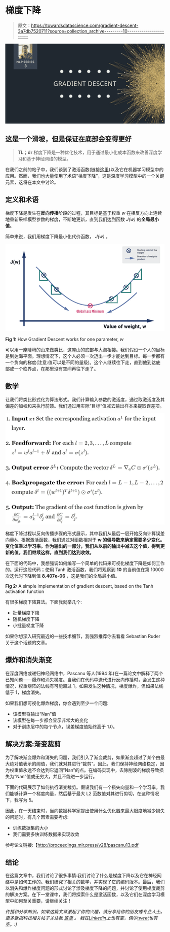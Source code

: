 # 梯度下降

> 原文：<https://towardsdatascience.com/gradient-descent-3a7db7520711?source=collection_archive---------10----------------------->

![](img/9e7a95991134b6b263fda92ba55a73a6.png)

## 这是一个滑坡，但是保证在底部会变得更好

> **TL；dr** 梯度下降是一种优化技术，用于通过最小化成本函数来改善深度学习和基于神经网络的模型。

在我们之前的帖子中，我们谈到了激活函数(链接[这里](/activation-functions-in-neural-networks-83ff7f46a6bd))以及它在机器学习模型中的应用。然而，我们也大量使用了术语“梯度下降”，这是深度学习模型中的一个关键元素，这将在本文中讨论。

## 定义和术语

梯度下降是发生在**反向传播**阶段的过程，其目标是基于权重 *w* 在相反方向上连续地重新采样模型参数的梯度，不断地更新，直到我们达到函数 *J(w)* 的**全局最小值**。

简单来说，我们用梯度下降最小化代价函数， *J(w)* 。

![](img/2f1b7a94c33b7824809f9a7e6bd0101a.png)

**Fig 1:** How Gradient Descent works for one parameter, *w*

可以用一座陡峭的山来做类比，这座山的底部与大海相接。我们假设一个人的目标是到达海平面。理想情况下，这个人必须一次迈出一步才能达到目标。每一步都有一个负向的梯度(注意:值可以是不同的量级)。这个人继续往下走，直到他到达底部或一个临界点，在那里没有空间再往下走了。

## 数学

让我们将类比形式化为算法形式。我们计算输入参数的激活度，通过取激活度及其偏差的加权和来执行前馈。我们通过用实际“目标”值减去输出样本来提取误差项。

![](img/1f171db83cfc94cf8a3bb6da87b2ec69.png)

梯度下降过程以反向传播步骤的形式展示，其中我们从最后一层开始反向计算误差向量δ。根据激活函数，我们通过对函数相对于 **w 的偏导数来确定需要多少变化。变化值乘以学习率。作为输出的一部分，我们从以前的输出中减去这个值，得到更新的值。我们继续这样，直到我们达到收敛。**

在下面的代码中，我想强调如何编写一个简单的代码来可视化梯度下降是如何工作的。运行这段代码；使用 Tanh 激活函数，我们将观察到 **10** 的当前值在第 10000 次迭代时下降到值 **8.407e-06** ，这是我们的全局最小值。

**Fig 2:** A simple implementation of gradient descent, based on the Tanh activation function

有很多梯度下降算法。下面我就举几个:

*   批量梯度下降
*   随机梯度下降
*   小批量梯度下降

如果你想深入研究最近的一些技术细节，我强烈推荐你去看看 Sebastian Ruder 关于这个话题的文章。

## 爆炸和消失渐变

在深度网络或递归神经网络中，Pascanu 等人(1994 年)在一篇论文中解释了两个已知问题——爆炸和消失梯度。当我们在代码中迭代进行反向传播时，会发生这种情况，权重矩阵的法线有可能超过 1。如果发生这种情况，梯度爆炸，但如果法线低于 1，梯度消失。

如果我们想可视化爆炸梯度，你会遇到至少一个问题:

*   该模型将输出“Nan”值
*   该模型在每一步都会显示非常大的变化
*   对于训练层中的每个节点，误差梯度值始终高于 1.0。

## 解决方案:渐变裁剪

为了解决渐变爆炸和消失的问题，我们引入了渐变裁剪，如果渐变超过了某个由最大绝对值表示的阈值，我们就对其进行“裁剪”。因此，我们保持神经网络稳定，因为权重值永远不会达到它返回“Nan”的点。在编码实现中，去除削波的梯度导致损失为“Nan”值或无穷大，并且不能进一步运行。

下面的代码展示了如何执行渐变裁剪。假设我们有一个损失向量和一个学习率，我们能够计算一个梯度向量，然后基于最大 L2 范数值对其进行剪切，在这种情况下，我写为 5。

因此，在一天结束时，当向数据科学家提出使用什么优化器来最大限度地减少损失的问题时，有几个因素需要考虑:

*   训练数据集的大小
*   我们需要多快训练数据来实现收敛

参考论文链接:【http://proceedings.mlr.press/v28/pascanu13.pdf 

## 结论

在这篇文章中，我们讨论了很多事情:我们讨论了什么是梯度下降以及它在神经网络中是如何工作的。我们研究了相关的数学，并实现了它的编码版本。最后，我们以消失和爆炸梯度问题的形式讨论了涉及梯度下降的问题，并讨论了使用梯度裁剪的解决方案。在下一堂课中，我们将探索什么是激活函数，以及它们在深度学习模型中如何至关重要，请继续关注！

*传播和分享知识。如果这篇文章激起了你的兴趣，请分享给你的朋友或专业人士。更多数据科技相关帖子关注我* [*这里*](https://medium.com/@hamzamahmood) *。
我在*[*Linkedin*](https://www.linkedin.com/in/hmahmood93/)*上也有空，偶尔*[*tweet*](https://twitter.com/mahmooyo)*也有空。:)*